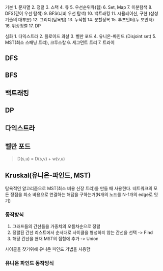 
기본
	1.	문자열
	2.	정렬
	3.	스택
	4.	큐
	5.	우선순위큐(힙)
	6.	Set, Map
	7.	이분탐색
	8.	DFS(깊이 우선 탐색)
	9.	BFS(너비 우선 탐색)
	10. 백트래킹
	11. 시뮬레이션, 구현 (삼성 기출의 대부분)
	12. 그리디(탐욕법)
	13. 누적합
	14. 분할정복
	15. 투포인터(두 포인터)
	16. 위상정렬
	17. DP

심화
	1.	다익스트라
	2.	플로이드 와샬
	3.	벨만 포드
	4.	유니온-파인드 (Disjoint set)
	5.	MST(최소 스패닝 트리), 크루스칼
	6.	세그먼트 트리
	7.	트라이

## DFS

## BFS

## 백트래킹

## DP

## 다익스트라

## 벨만 포드
> D(s,u) = D(s,v) + w(v,u)

## Kruskal(유니온-파인드, MST)

탐욕적인 알고리즘으로 MST(최소 비용 신장 트리)를 만들 때 사용한다.
네트워크의 모든 정점을 최소 비용으로 연결하는 해답을 구하는거(N개의 노드를 N-1개의 edge로 잇기)

### 동작방식
1. 그래프들의 간선들을 가중치의 오름차순으로 정렬
2. 정렬된 간선 리스트에서 순서대로 사이클을 형성하지 않는 간선을 선택 -> Find
3. 해당 간선을 현재 MST의 집합에 추가 -> Union

사이클을 찾기위해 유니온 파인드 기법을 사용함

### 유니온 파인드 동작방식

<!--stackedit_data:
eyJoaXN0b3J5IjpbNTU5NDY2NzU2LDE2MzMyNzE0OThdfQ==
-->